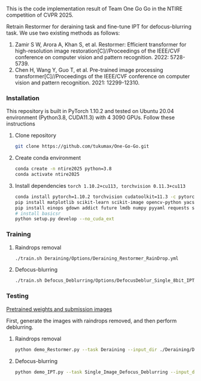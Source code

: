 This is the code implementation result of Team One Go Go in the NTIRE competition of CVPR 2025. 

Retrain Restormer for deraining task and fine-tune IPT for defocus-blurring task. We use two existing methods as follows:

1. Zamir S W, Arora A, Khan S, et al. Restormer: Efficient transformer for high-resolution image restoration[C]//Proceedings of the IEEE/CVF conference on computer vision and pattern recognition. 2022: 5728-5739.
2. Chen H, Wang Y, Guo T, et al. Pre-trained image processing transformer[C]//Proceedings of the IEEE/CVF conference on computer vision and pattern recognition. 2021: 12299-12310.

### Installation

This repository is built in PyTorch 1.10.2 and tested on Ubuntu 20.04 environment (Python3.8, CUDA11.3) with 4 3090 GPUs. Follow these instructions

1. Clone repository

   ```bash
   git clone https://github.com/tukumax/One-Go-Go.git
   ```

2. Create conda environment

   ```bash
   conda create -n ntire2025 python=3.8
   conda activate ntire2025
   ```

   

3. Install dependencies
   `torch 1.10.2+cu113, torchvision 0.11.3+cu113`

   ```bash
   conda install pytorch=1.10.2 torchvision cudatoolkit=11.3 -c pytorch
   pip install matplotlib scikit-learn scikit-image opencv-python yacs joblib natsort h5py tqdm
   pip install einops gdown addict future lmdb numpy pyyaml requests scipy tb-nightly yapf lpips
   # install basicsr
   python setup.py develop --no_cuda_ext
   ```

   

### Training

1. Raindrops removal

   ```bash
   ./train.sh Deraining/Options/Deraining_Restormer_RainDrop.yml
   ```

2. Defocus-blurring

   ```bash
   ./train.sh Defocus_Deblurring/Options/DefocusDeblur_Single_8bit_IPT_Blur.yml
   ```

### Testing

[Pretrained weights and submission images](https://pan.baidu.com/s/15KjE-ZVCF6LJZzGpBzPbxw?pwd=haha)

First, generate the images with raindrops removed, and then perform deblurring.

1. Raindrops removal

   ```bash
   python demo_Restormer.py --task Deraining --input_dir ./Deraining/Datasets/test/example --result_dir ./Defocus_Deblurring/Datasets/result
   ```

2. Defocus-blurring

   ```bash
   python demo_IPT.py --task Single_Image_Defocus_Deblurring --input_dir ./Defocus_Deblurring/Datasets/result/Deraining --result_dir ./Defocus_Deblurring/Datasets/result --tile 48 --tile_overlap 8
   ```

   